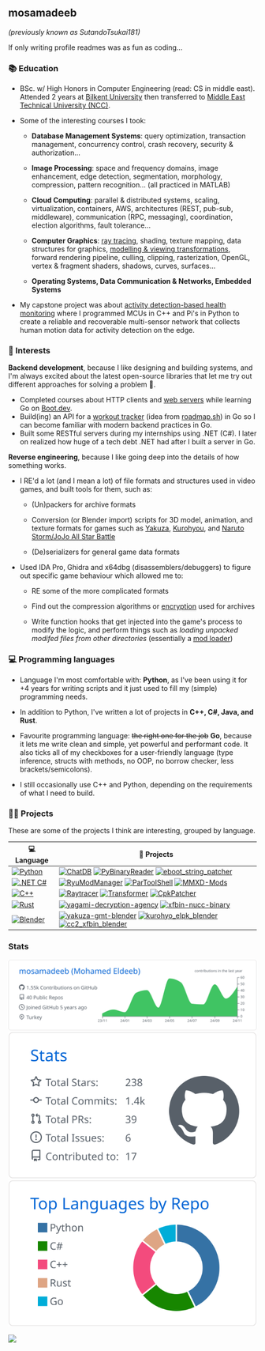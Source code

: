 ## mosamadeeb

*(previously known as SutandoTsukai181)*

If only writing profile readmes was as fun as coding...

### 📚 Education
- BSc. w/ High Honors in Computer Engineering (read: CS in middle east). Attended 2 years at [Bilkent University](https://w3.bilkent.edu.tr/bilkent/) then transferred to [Middle East Technical University (NCC)](https://ncc.metu.edu.tr/).

- Some of the interesting courses I took:
  - **Database Management Systems**: query optimization, transaction management, concurrency control, crash recovery, security & authorization...
  
  - **Image Processing**: space and frequency domains, image enhancement, edge detection, segmentation, morphology, compression, pattern recognition... (all practiced in MATLAB)
  
  - **Cloud Computing**: parallel & distributed systems, scaling, virtualization, containers, AWS, architectures (REST, pub-sub, middleware), communication (RPC, messaging), coordination, election algorithms, fault tolerance...
  
  - **Computer Graphics**: [ray tracing](https://github.com/mosamadeeb/Raytracer), shading, texture mapping, data structures for graphics, [modelling & viewing transformations](https://github.com/mosamadeeb/Transformer), forward rendering pipeline, culling, clipping, rasterization, OpenGL, vertex & fragment shaders, shadows, curves, surfaces...

  - **Operating Systems, Data Communication & Networks, Embedded Systems**

- My capstone project was about [activity detection-based health monitoring](https://github.com/mosamadeeb/MultiSensorHardwareSetup) where I programmed MCUs in C++ and Pi's in Python to create a reliable and recoverable multi-sensor network that collects human motion data for activity detection on the edge.

### 🧠 Interests
**Backend development**, because I like designing and building systems, and I'm always excited about the latest open-source libraries that let me try out different approaches for solving a problem 👀.
- Completed courses about HTTP clients and [web servers](https://github.com/mosamadeeb/go-playground/tree/main/boot.dev/learn-web-servers) while learning Go on [Boot.dev](https://www.boot.dev).
- Build(ing) an API for a [workout tracker](https://github.com/mosamadeeb/go-workout-tracker) (idea from [roadmap.sh](https://roadmap.sh/projects/fitness-workout-tracker)) in Go so I can become familiar with modern backend practices in Go.
- Built some RESTful servers during my internships using .NET (C#). I later on realized how huge of a tech debt .NET had after I built a server in Go.

**Reverse engineering**, because I like going deep into the details of how something works.
- I RE'd a lot (and I mean a lot) of file formats and structures used in video games, and built tools for them, such as:
  - (Un)packers for archive formats

  - Conversion (or Blender import) scripts for 3D model, animation, and texture formats for games such as [Yakuza](https://github.com/mosamadeeb/yakuza-gmt-blender), [Kurohyou](https://github.com/mosamadeeb/kurohyo_elpk_blender), and [Naruto Storm/JoJo All Star Battle](https://github.com/mosamadeeb/cc2_xfbin_blender)

  - (De)serializers for general game data formats
- Used IDA Pro, Ghidra and x64dbg (disassemblers/debuggers) to figure out specific game behaviour which allowed me to:
  - RE some of the more complicated formats

  - Find out the compression algorithms or [encryption](https://github.com/mosamadeeb/yagami-decryption-agency) used for archives

  - Write function hooks that get injected into the game's process to modify the logic, and perform things such as *loading unpacked modifed files from other directories* (essentially a [mod loader](https://github.com/mosamadeeb/YakuzaParless))

### 💻 Programming languages
- Language I'm most comfortable with: **Python**, as I've been using it for +4 years for writing scripts and it just used to fill my (simple) programming needs.

- In addition to Python, I've written a lot of projects in **C++, C#, Java, and Rust**.

- Favourite programming language: ~~the right one for the job~~ **Go**, because it lets me write clean and simple, yet powerful and performant code. It also ticks all of my checkboxes for a user-friendly language (type inference, structs with methods, no OOP, no borrow checker, less brackets/semicolons).

- I still occasionally use C++ and Python, depending on the requirements of what I need to build.

### 👨‍💻 Projects
These are some of the projects I think are interesting, grouped by language.

<!-- https://github.com/gleich/profile_stack -->
<!-- START OF PROFILE STACK, DO NOT REMOVE -->
| 💻 **Language** | 🚀 **Projects** |
| - | - |
| [![Python](https://img.shields.io/static/v1?label=&message=Python&color=3776AB&logo=python&logoColor=FFFFFF)](https://github.com/mosamadeeb?tab=repositories&q=&type=&language=python&sort=) | [![ChatDB](https://img.shields.io/static/v1?label=&message=ChatDB&color=000605&logo=github&logoColor=FFFFFF&labelColor=000605)](https://github.com/mosamadeeb/ChatDB) [![PyBinaryReader](https://img.shields.io/static/v1?label=&message=PyBinaryReader&color=000605&logo=github&logoColor=FFFFFF&labelColor=000605)](https://github.com/mosamadeeb/PyBinaryReader) [![eboot_string_patcher](https://img.shields.io/static/v1?label=&message=eboot_string_patcher&color=000605&logo=github&logoColor=FFFFFF&labelColor=000605)](https://github.com/mosamadeeb/eboot_string_patcher) |
| [![.NET C#](https://img.shields.io/static/v1?label=&message=C%23&color=512BD4&logo=dotnet&logoColor=FFFFFF)](https://github.com/mosamadeeb?tab=repositories&q=&type=&language=c%23&sort=) | [![RyuModManager](https://img.shields.io/static/v1?label=&message=RyuModManager&color=000605&logo=github&logoColor=FFFFFF&labelColor=000605)](https://github.com/mosamadeeb/RyuModManager) [![ParToolShell](https://img.shields.io/static/v1?label=&message=ParToolShell&color=000605&logo=github&logoColor=FFFFFF&labelColor=000605)](https://github.com/mosamadeeb/ParToolShell) [![MMXD-Mods](https://img.shields.io/static/v1?label=&message=MMXD-Mods&color=000605&logo=github&logoColor=FFFFFF&labelColor=000605)](https://github.com/mosamadeeb/MMXD-Mods/tree/main/Tangerine) |
| [![C++](https://img.shields.io/static/v1?label=&message=C%2B%2B&color=00599C&logo=cplusplus&logoColor=FFFFFF)](https://github.com/mosamadeeb?tab=repositories&q=&type=&language=c%2B%2B&sort=) | [![Raytracer](https://img.shields.io/static/v1?label=&message=Raytracer&color=000605&logo=github&logoColor=FFFFFF&labelColor=000605)](https://github.com/mosamadeeb/Raytracer) [![Transformer](https://img.shields.io/static/v1?label=&message=Transformer&color=000605&logo=github&logoColor=FFFFFF&labelColor=000605)](https://github.com/mosamadeeb/Transformer) [![CpkPatcher](https://img.shields.io/static/v1?label=&message=CpkPatcher&color=000605&logo=github&logoColor=FFFFFF&labelColor=000605)](https://github.com/mosamadeeb/CpkPatcher) |
| [![Rust](https://img.shields.io/static/v1?label=&message=Rust&color=000000&logo=rust&logoColor=FFFFFF)](https://github.com/mosamadeeb?tab=repositories&q=&type=&language=rust&sort=) | [![yagami-decryption-agency](https://img.shields.io/static/v1?label=&message=yagami-decryption-agency&color=000605&logo=github&logoColor=FFFFFF&labelColor=000605)](https://github.com/mosamadeeb/yagami-decryption-agency) [![xfbin-nucc-binary](https://img.shields.io/static/v1?label=&message=xfbin-nucc-binary&color=000605&logo=github&logoColor=FFFFFF&labelColor=000605)](https://github.com/mosamadeeb/xfbin-nucc-binary) |
| [![Blender](https://img.shields.io/static/v1?label=&message=Blender&color=E87D0D&logo=blender&logoColor=FFFFFF)](https://www.blender.org/) | [![yakuza-gmt-blender](https://img.shields.io/static/v1?label=&message=yakuza-gmt-blender&color=000605&logo=github&logoColor=FFFFFF&labelColor=000605)](https://github.com/mosamadeeb/yakuza-gmt-blender) [![kurohyo_elpk_blender](https://img.shields.io/static/v1?label=&message=kurohyo_elpk_blender&color=000605&logo=github&logoColor=FFFFFF&labelColor=000605)](https://github.com/mosamadeeb/kurohyo_elpk_blender) [![cc2_xfbin_blender](https://img.shields.io/static/v1?label=&message=cc2_xfbin_blender&color=000605&logo=github&logoColor=FFFFFF&labelColor=000605)](https://github.com/mosamadeeb/cc2_xfbin_blender) |
<!-- END OF PROFILE STACK, DO NOT REMOVE -->

### Stats

<!-- https://github.com/vn7n24fzkq/github-profile-summary-cards -->
[![](https://raw.githubusercontent.com/mosamadeeb/mosamadeeb/main/profile-summary-card-output/github/0-profile-details.svg)](https://github.com/vn7n24fzkq/github-profile-summary-cards)
[![](https://raw.githubusercontent.com/mosamadeeb/mosamadeeb/main/profile-summary-card-output/github/3-stats.svg)](https://github.com/vn7n24fzkq/github-profile-summary-cards) [![](https://raw.githubusercontent.com/mosamadeeb/mosamadeeb/main/profile-summary-card-output/github/1-repos-per-language.svg)](https://github.com/vn7n24fzkq/github-profile-summary-cards)

<!-- https://github.com/yhype -->
![](https://hit.yhype.me/github/profile?user_id=52977072)
